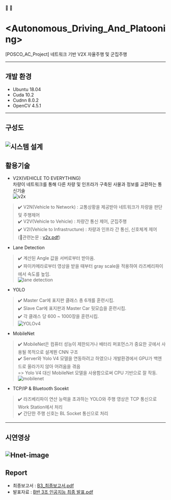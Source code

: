 :car:    :blue_car:
# <Autonomous_Driving_And_Platooning>
[POSCO_AC_Project] 네트워크 기반 V2X 자율주행 및 군집주행

---
## 개발 환경
- Ubuntu 18.04
- Cuda 10.2
- Cudnn 8.0.2
- OpenCV 4.5.1  
---
## 구성도
![시스템 설계](https://user-images.githubusercontent.com/80561963/125196645-9a337480-e295-11eb-9545-7b319aa85d12.png)
---
## 활용기술
- V2X(VEHICLE TO EVERYTHING)  
차량이 네트워크를 통해 다른 차량 및 인프라가 구축된 사물과 정보를 교환하는 통신기술  
![v2x](https://user-images.githubusercontent.com/80561963/125195654-9140a400-e291-11eb-94f6-ed11d23f3313.JPG)    
> :heavy_check_mark: V2N(Vehicle to Network) : 교통상황을 제공받아 네트워크가 차량을 판단 및 주행제어  
> :heavy_check_mark: V2V(Vehicle to Vehicle) : 차량간 통신 제어, 군집주행  
> :heavy_check_mark: V2I(Vehicle to Infrastructure) : 차량과 인프라 간 통신, 신호체계 제어    
(:page_facing_up:관련논문 : [v2x.pdf](https://github.com/colin9597/Analysis_Of_Credit_Card_Company_Data/files/6796931/v2x.pdf))

- Lane Detection  
> :heavy_check_mark: 계산된 Angle 값을 서버로부터 받아옴.  
> :heavy_check_mark: 파이카메라로부터 영상을 받을 때부터 gray scale을 적용하여 라즈베리파이에서 속도를 높임.    
![lane detection](https://user-images.githubusercontent.com/80561963/125197201-ae787100-e297-11eb-81b5-33df325caaeb.jpg)  

- YOLO  
> :heavy_check_mark: Master Car에 표지판 클래스 총 6개를 훈련시킴.  
> :heavy_check_mark: Slave Car에 표지판과 Master Car 뒷모습을 훈련시킴.  
> :heavy_check_mark: 각 클래스 당 600 ~ 1000장을 훈련시킴.  
![YOLOv4](https://user-images.githubusercontent.com/80561963/125197223-be905080-e297-11eb-845f-4e09574ea629.png)  


- MobileNet  
> :heavy_check_mark: MobileNet은 컴퓨터 성능이 제한되거나 배터리 퍼포먼스가 중요한 곳에서 사용될 목적으로 설계뙨 CNN 구조  
> :heavy_check_mark: Server와 Yolo V4 모델을 연동하려고 하였으나 개발환경에서 GPU가 백엔드로 올라가지 않아 어려움을 겪음  
> => Yolo V4 대신 MobileNet 모델을 사용함으로써 CPU 기반으로 잘 작동.  
![mobilenet](https://user-images.githubusercontent.com/80561963/125197273-e7b0e100-e297-11eb-90f5-393db36ca22d.png)    

- TCP/IP & Bluetooth Socekt  
> :heavy_check_mark: 라즈베리파이 연산 능력을 초과하는 YOLO와 주행 영상은 TCP 통신으로 Work Station에서 처리  
> :heavy_check_mark: 간단한 주행 신호는 BL Socket 통신으로 처리  
---
## 시연영상
![Hnet-image](https://user-images.githubusercontent.com/80561963/125197771-f7312980-e299-11eb-8174-e6e06158b8a9.gif)
---
## Report
- 최종보고서 : [B3_최종보고서.pdf](https://github.com/colin9597/Analysis_Of_Credit_Card_Company_Data/files/6796996/B3_.pdf)  
- 발표자료 : [B반 3조 인공지능 최종 발표.pdf](https://github.com/colin9597/Analysis_Of_Credit_Card_Company_Data/files/6797410/B.3.pdf)
